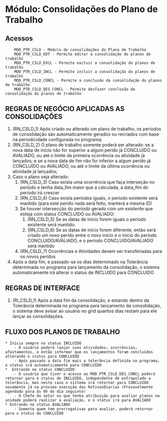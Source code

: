 # Módulo: Consolidações do Plano de Trabalho

## Acessos  

~~~text
    MOD_PTR_CSLD - Módulo de consolidações do Plano de Trabalho
    MOD_PTR_CSLD_EDT - Permite editar a consolidação do planos de trabalho
    MOD_PTR_CSLD_EXCL - Permite excluir a consolidação do planos de trabalho
    MOD_PTR_CSLD_INCL - Permite incluir a consolidação do planos de trabalho
    MOD_PTR_CSLD_CONCL - Permite a conclusão da consolidação do planos de trabalho
    MOD_PTR_CSLD_DES_CONCL - Permite desfazer conclusão da consolidação do planos de trabalho
~~~

## REGRAS DE NEGÓCIO APLICADAS AS CONSOLIDAÇÕES

1. (RN_CSLD_1) Após criado ou alterado um plano de trabalho, os períodos de consolidação são automaticamente gerados ou recriados com base na periodicidade configurada no programa;
2. (RN_CSLD_2) O plano de trabalho somente poderá ser alterado: se a nova data de início não for superior a algum perído já CONCLUIDO ou AVALIADO, ou até o limite da primeira ocorrência ou atividade já lançados; e se a nova data de fim não for inferior a algum perído já CONCLUIDO ou AVALIADO, ou até o limite da última ocorrência ou atividade já lançados;  
3. Caso o plano seja alterado:
    1. (RN_CSLD_3) Caso exista uma ocorrência que faça interseção no período e tenha data_fim maior que a calculada, a data_fim do período irá crescer 
    2. (RN_CSLD_4) Caso exista períodos iguais, o período existente será mantido (para este perído nada será feito, manterá a mesma ID) 
    3. Se houver intersecção do período gerado com um existente que esteja com status CONCLUIDO ou AVALIADO:
        1. (RN_CSLD_5) Se as datas de início forem iguais o periodo existente será mantido.
        2. (RN_CSLD_6) Se as datas de início forem diferente, então será criado um novo perído entre o novo início e o início do período CONCLUIDO/AVALIADO, e o período CONCLUIDO/AVALIADO será mantido
    4. (RN_CSLD_7) Ocorrências e Atividades devem ser transferiadas para os novos perídos
4. Após a data fim, e passado-se os dias determinado na Tolerância determinada no programa para lançamento da consolidação, o sistema automaticamente irá alterar o status de INCLUIDO para CONCLUIDO 

## REGRAS DE INTERFACE

1. (RI_CSLD_1) Após a data fim da consolidação, e estando dentro da Tolerância determinada no programa para lançamento da consolidação, o sistema deve avisar ao usuário no grid quantos dias restam para ele lançar as consolidações.

## FLUXO DOS PLANOS DE TRABALHO  

~~~text
* Inicia sempre no status INCLUIDO
    - O usuário poderá lançar suas atividades; ocorrências; afastamentos, e então informar que os lançamentos foram concluídos alterando o status para CONCLUIDO
    - Após passado a data fim mais a tolerância definida no programa, o status irá automaticamente para CONCLUIDO
*  Entrando no status CONCLUIDO
    - O usuário que tiver o acesso ao MOD_PTR_CSLD_DES_CONCL poderá retornar para o status de INCLUIDO, independente de extrapolado a tolerância, mas neste caso o sistema irá retornar para CONCLUIDO novamente já na próxima execução das RotinasDiarias (Provavelmente agendado para às 0h do dia seguinte)
    - O Chefe do setor ou que tenha atribuição para avaliar planos na unidade poderá realizar a avaliação, e o status irá para AVALIADO
* Entrando no status AVALIADO
    - Somente quem tem prerrogativas para avaliar, poderá retornar para o status de CONCLUIDO
~~~

